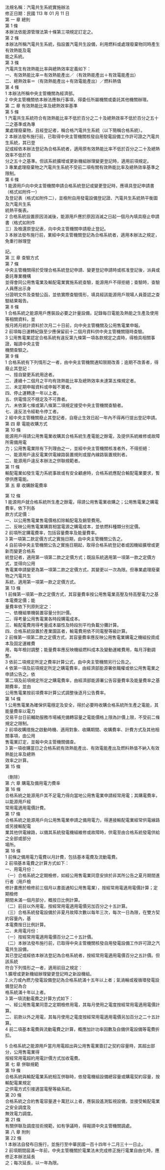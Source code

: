 法規名稱：汽電共生系統實施辦法  
修正日期：民國 113 年 01 月 11 日  
第 一 章 總則  
第 1 條  
本辦法依能源管理法第十條第三項規定訂定之。  
第 2 條  
本辦法所稱汽電共生系統，指設置汽電共生設備，利用燃料或處理廢棄物同時產生有效熱能及電  
能之系統。  
第 3 條  
汽電共生有效熱能比率與總熱效率定義如下：  
一、有效熱能比率＝有效熱能產出／（有效熱能產出＋有效電能產出）  
二、總熱效率＝（有效熱能產出＋有效電能產出）／燃料熱值  
第 4 條  
1 本辦法所稱中央主管機關為經濟部。  
2 中央主管機關依本辦法應執行事項，得委任所屬機關或委託其他機關辦理。  
第 二 章 有效熱能比率及總熱效率基準  
第 5 條  
1 汽電共生系統符合有效熱能比率不低於百分之二十及總熱效率不低於百分之五十二之基準或為專  
業處理廢棄物，且經登記者，稱合格汽電共生系統（以下簡稱合格系統）。  
2 本辦法發布施行前，已取得中央主管機關核發自用發電設備工作許可證之汽電共生系統，其已登  
記或經依本辦法登記為合格系統者，適用原有效熱能比率不低於百分之二十及總熱效率不低於百  
分之五十之基準。但該系統擴增或更新機組辦理變更登記時，適用前項規定。  
3 專業處理廢棄物之汽電共生系統不受前二項有關有效熱能比率及總熱效率基準之限制。  
第 6 條  
1 能源用戶向中央主管機關申請合格系統登記或變更登記時，應填具登記申請書（格式如附件一）  
及登記表（格式如附件二），並檢附自用發電設備登記證、汽電共生系統熱平衡圖及汽電共生系  
統熱平衡表。  
2 合格系統設置原因消滅後，能源用戶應於原因消滅之日起一個月內填具廢止申請書（格式如附件  
三）及檢還原登記表，向中央主管機關申請廢止登記。  
3 本辦法發布施行前，業經中央主管機關登記為合格系統者，適用本辦法之規定，免重行辦理登  


記。  
第 三 章 查驗方式  
第 7 條  
中央主管機關得於受理合格系統登記申請、變更登記申請時或核准登記後，派員或委託專業機構  
並得會同公用售電業及輸配電業實施系統查驗，能源用戶不得拒絕；查驗時，查驗人員應出示身  
分證明文件及查驗公函，並依實際查驗情形，填具經該能源用戶現場人員簽認之查驗結果報告。  
第 8 條  
1 合格系統之能源用戶應裝設必要之計量設備，記錄每日電能及熱能之生產及使用等相關資料，並  
按月將月統計資料於次月二十日前，向中央主管機關及公用售電業申報。  
2 前項每日運轉紀錄至少應保留前十二個月資料供中央主管機關隨時查驗。  
3 公用售電業認定合格系統有違反第九條第一項各款規定之虞時，得檢具相關事證，報請中央主管  
機關查驗之。  
第 9 條  
1 合格系統有下列情形之一者，由中央主管機關通知限期改善；逾期不改善者，得廢止其登記：  
一、擅自變更系統用途者。  
二、連續十二個月之平均有效熱能比率及總熱效率未達第五條規定者。  
三、未定期申報資料或申報不實者。  
四、停止運轉達一年以上者。  
五、供電情況不穩定及不可靠者。  
六、未依第七條或第八條第二項規定接受中央主管機關查驗者。  
七、違反法令經勒令停工者。  
2 經中央主管機關廢止其登記者，自廢止生效日起一年內不得再行提出登記申請。  
第 四 章 電能收購方式  
第 10 條  
能源用戶得請公用售電業收購其合格系統生產電能之餘電，及提供系統維修或故障所需備用電  
力；公用售電業除有下列理由之一，並經中央主管機關核准者外，不得拒絕：  
一、能源用戶違反電業供電線路裝置規則或屋內線路裝置規則者。  
二、能源用戶違反本辦法之併聯規範者。  
第 11 條  
輸配電業如發生電力系統事故或有安全顧慮時，合格系統應配合輸配電業要求，暫停供應電能。  
第 五 章 收購餘電費率  


第 12 條  
1 能源用戶就合格系統所生產之餘電，得請公用售電業收購之；公用售電業之購電費率，依下列各  
款方式定價：  
一、以公用售電業售電價格扣除輸配電及銷管費用。  
二、反映公用售電業購買相當電源之購電成本，並依燃料種類分別定價。  
2 前項所定購電費率，包括容量費率及能量費率。  
3 第一項第二款定價方式之實施日期，由中央主管機關公告之。  
4 自前項中央主管機關公告之實施日期起，取得合格系統登記者或因機組擴增或更新而變更合格系  
統登記者，適用第一項第二款之定價方式；既設系統適用第一項第一款之定價方式，並得向公用  
售電業申請變更為第一項第二款之定價方式，其變更以一次為限。但專業處理廢棄物之汽電共生  
系統，適用第一項第一款之定價方式。  
第 13 條  
1 前條第一項第一款之定價方式，其容量費率按公用售電業高壓及特高壓電力之基本電費定價；能  
量費率依下列原則定之：  
一、依機組單機裝置容量分別計價。  
二、得考量公用售電業各時段購電成本。  
三、輸配電費用得考量成本屬性及時段別平均負載分攤計算。  
四、合格系統設置於產業園區者，輸電費用依不同電壓等級計算。  
2 前條第一項第二款之定價方式，其容量費率應反映公用售電業購電之機組投資成本及固定運維費  
用，每年檢討調整；能量費率應反映機組燃料成本及變動運維費用，每月浮動調整。  
3 依前二項規定所定之費率計算公式，由中央主管機關另行公告之。  
4 依第一項及前項規定所定之購電費率，由經濟部能源署依職權或依公用售電業之申請公告之。依  
第二項及前項規定所定之購電費率，由經濟部能源署公告容量費率及能量費率之基期費率，並由  
公用售電業按前項費率計算公式調整後逐月公告費率。  
第 14 條  
1 公用售電業為確保供電穩定及安全，得於必要時收購合格系統所生產之電能，其能量費率以電力  
交易平台日前輔助服務市場補充備轉容量之電能價格上限為計價上限，不受前二條規定之限制。  
2 前項收購措施之啟動時機、適用對象、收購期間、收購費率、計費方式及其他相關事項，由公用  
售電業訂定，並報中央主管機關備查。  
3 第一項收購當日之合格系統有效熱能產出、有效電能產出及燃料熱值不納入有效熱能比率及總熱  
效率之計算。  
第 15 條  


（刪除）  
第 六 章 購電及備用電力費率  
第 16 條  
合格系統之能源用戶其不足電力得向當地公用售電業申請經常用電；其購電費率，以能源用戶經  
常用電適用電價計費。  
第 17 條  
合格系統之能源用戶向公用售電業申請之備用電力，得連接輸配電業經常供電線路或另接輸配電  
業其他供電線路，以備其系統發電機組維修或故障時，供電至由合格系統發電供給之全部或部分  
場所。  
第 18 條  
1 前條之備用電力電費以月計費，包括基本電費及流動電費。  
2 前項基本電費之計算方式如下：  
一、用電月份：  
（一）合格系統之定期檢修，如經公用售電業同意安排於非其所公告之夏月期間進行者（用戶檢  
修計畫應於檢修前三個月以書面通知公用售電業），按經常用電適用電價計算；定期檢修  
期間未滿一個月部分，概按日比例計算。  
（二）前目以外用電，按經常用電適用電價另加百分之十五計算。  
（三）合格系統發電設備於非夏月故障次數以每年三次，每次一日為限，在雙方契約容量內，基  
本電費按日比例計算。  
二、未用電月份：  
（一）按經常用電適用電價百分之二十五計價。  
（二）本辦法發布施行前，已取得中央主管機關核發自用發電設備工作許可證之汽電共生設備，  
其已登記或經依本辦法登記為合格系統者，按經常用電適用電價百分之五計價。但該系統  
符合下列情形之一者，適用前目之規定：  
1.擴增或更新機組辦理變更登記時之新設機組。  
2.火力或內燃力發電設備登記為合格系統滿十五年以上者；氣渦輪或複循環發電設備登記為合  
格系統滿十年以上者。  
3 第一項流動電費之計算方式如下：  
一、經公用售電業同意之定期檢修用電，其每月使用之電度按經常用電適用電價計算。  
二、前款以外之用電，其每月使用之電度按經常用電適用電價另加百分之二十五計算。  
4 前二項基本電費與流動電費之計算，概應加計功率因數及自備供電設備等電費折扣。  


5 合格系統之能源用戶當月用電超出與公用售電業簽訂之契約容量時，其超出部分，公用售電業得  
按經常用電超約用電計價方式加收電費。  
第 七 章 併聯規範  
第 19 條  
合格系統與輸配電業系統相互併聯時，依發電機組設備總容量或購電契約容量，按輸配電業規定  
之供電方式引接適當電壓等級系統。  
第 20 條  
合格系統之合約售電容量達十萬瓩以上者，應裝設遙測監視設備，並接受輸配電業之安全調度及  
無效電力調度。  
第 21 條  
有關併聯及調度技術規範，如有爭議時，得報請中央主管機關調處。  
第 八 章 附則  
第 22 條  
1 本辦法自發布日施行，並施行至中華民國一百十四年十二月三十一日止。  
2 前項期間屆滿一年前，中央主管機關於電業法未完成修正施行電業自由化時，應修正本辦法延長  
之；每次延長，以一年為限。  


